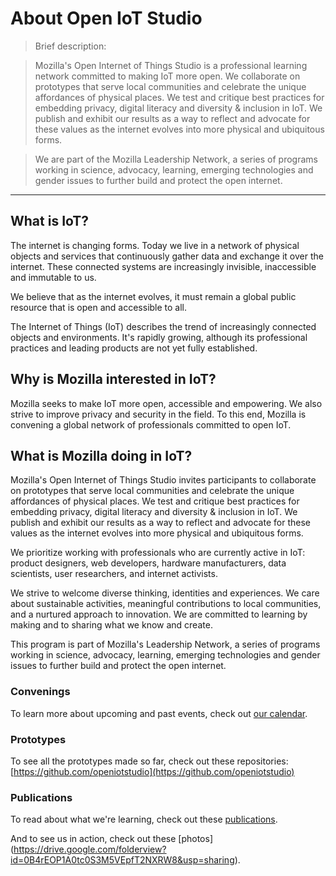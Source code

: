 # About Open IoT Studio

> Brief description:

> Mozilla's Open Internet of Things Studio is a professional learning network committed to making IoT more open. We collaborate on prototypes that serve local communities and celebrate the unique affordances of physical places. We test and critique best practices for embedding privacy, digital literacy and diversity & inclusion in IoT. We publish and exhibit our results as a way to reflect and advocate for these values as the internet evolves into more physical and ubiquitous forms.

> We are part of the Mozilla Leadership Network, a series of programs working in science, advocacy, learning, emerging technologies and gender issues to further build and protect the open internet.

__________


## What is IoT?

The internet is changing forms. Today we live in a network of physical objects and services that continuously gather data and exchange it over the internet. These connected systems are increasingly invisible, inaccessible and immutable to us.

We believe that as the internet evolves, it must remain a global public resource that is open and accessible to all.  

The Internet of Things (IoT) describes the trend of increasingly connected objects and environments. It's rapidly growing, although its professional practices and leading products are not yet fully established.

## Why is Mozilla interested in IoT?

Mozilla seeks to make IoT more open, accessible and empowering. We also strive to improve privacy and security in the field. To this end, Mozilla is convening a global network of professionals committed to open IoT.

## What is Mozilla doing in IoT?

Mozilla's Open Internet of Things Studio invites participants to collaborate on prototypes that serve local communities and celebrate the unique affordances of physical places. We test and critique best practices for embedding privacy, digital literacy and diversity & inclusion in IoT. We publish and exhibit our results as a way to reflect and advocate for these values as the internet evolves into more physical and ubiquitous forms.

We prioritize working with professionals who are currently active in IoT: product designers, web developers, hardware manufacturers, data scientists, user researchers, and internet activists.

We strive to welcome diverse thinking, identities and experiences. We care about sustainable activities, meaningful contributions to local communities, and a nurtured approach to innovation. We are committed to learning by making and to sharing what we know and create.

This program is part of Mozilla's Leadership Network, a series of programs working in science, advocacy, learning, emerging technologies and gender issues to further build and protect the open internet.


### Convenings

To learn more about upcoming and past events, check out [our calendar](convenings/calendar.md). 

### Prototypes 

To see all the prototypes made so far, check out these repositories: [https://github.com/openiotstudio](https://github.com/openiotstudio) 

### Publications

To read about what we're learning, check out these [publications](https://github.com/openiotstudio/general/tree/master/publications). 

And to see us in action, check out these [photos] (https://drive.google.com/folderview?id=0B4rEOP1A0tc0S3M5VEpfT2NXRW8&usp=sharing).



